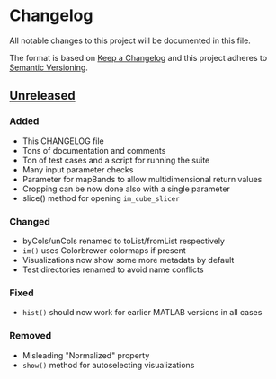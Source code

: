 # Changelog
All notable changes to this project will be documented in this file.

The format is based on [Keep a Changelog](http://keepachangelog.com/en/1.0.0/)
and this project adheres to [Semantic Versioning](http://semver.org/spec/v2.0.0.html).

## [Unreleased]

### Added
- This CHANGELOG file
- Tons of documentation and comments
- Ton of test cases and a script for running the suite
- Many input parameter checks
- Parameter for mapBands to allow multidimensional return values
- Cropping can be now done also with a single parameter
- slice() method for opening `im_cube_slicer`

### Changed
- byCols/unCols renamed to toList/fromList respectively
- `im()` uses Colorbrewer colormaps if present
- Visualizations now show some more metadata by default
- Test directories renamed to avoid name conflicts

### Fixed
- `hist()` should now work for earlier MATLAB versions in all cases

### Removed
- Misleading "Normalized" property
- `show()` method for autoselecting visualizations

[Unreleased]: https://github.com/maaleske/hsicube/compare/v0.8.0...HEAD
